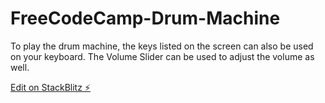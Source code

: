 # FreeCodeCamp-Drum-Machine

To play the drum machine, the keys listed on the screen can also be used on your keyboard. 
The Volume Slider can be used to adjust the volume as well.

[Edit on StackBlitz ⚡️](https://stackblitz.com/edit/react-qtt5et)